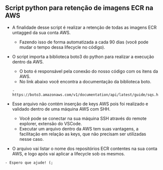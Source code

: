 ## Script python para retenção de imagens ECR na AWS

  - A finalidade desse script é realizar a retenção de todas as imagens ECR untagged da sua conta AWS.
        
       - Fazendo isso de forma automatizada a cada 90 dias (você pode mudar o tempo dessa lifecycle no código).
  
  
  - O script importa a biblioteca boto3 do python para realizar a execução dentro da AWS.
        
       - O boto é responsável pela conexão do nosso código com os itens da AWS.  
       - No link abaixo você encontra a documentação da biblioteca boto.
         
        - https://boto3.amazonaws.com/v1/documentation/api/latest/guide/sqs.html
      
  
  - Esse arquivo não contém inserção de keys AWS pois foi realizado e validado dentro de uma máquina AWS com SHH.
        
       - Você pode se conectar na sua máquina SSH através do remote explorer, extensão do VSCode.
       - Executar um arquivo dentro da AWS tem suas vantagens, a facilitação em relação as keys, que não precisam ser utilizadas nesse caso.
        
        
   - O arquivo vai listar o nome dos repositórios ECR contentes na sua conta AWS, e logo após vai aplicar a lifecycle sob os mesmos.
   
    - Espero que ajude! (;
        
  
